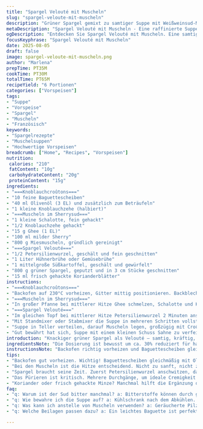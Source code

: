 ```yaml
---
title: "Spargel Velouté mit Muscheln"
slug: "spargel-veloute-mit-muscheln"
description: "Grüner Spargel gemixt zu samtiger Suppe mit Weißweinsud-Miesmuscheln und knusprigen Knoblauchcroûtons. Kräuterfrische trifft auf Tiefe des Muschelsud, Baguette leicht geröstet, statt klassisch Kartoffel an Süße Feigenwürfel als Twist. Statt Weißwein ein milder Sherry für besseres Aroma und weniger Säure. Perfekt als Vorspeise bei Abendessen, zeigt Texturenkontraste und Zutatenvielfalt. Höchste Aufmerksamkeit auf Gemüse- und Muschelgarmomente. Alles schmeckt dann am besten. Ghee statt Butter, für mehr Aroma und easy Hitze. Der Schritt mit dem Sud gerne doppelt passieren für intensiveres Ergebnis. Anstelle Lauch Petersilienwurzel, passt auch prima als Alternative. Im Mix braucht es Zeit für perfekte Bindung, mindestens zwei Durchgänge, sonst wirds nicht samtig."
metaDescription: "Spargel Velouté mit Muscheln - Eine raffinierte Suppe, die Texturen und Aromen vereint, perfekt als Vorspeise."
ogDescription: "Entdecken Sie Spargel Velouté mit Muscheln. Eine samtige Suppe mit knackigem Spargel und delikaten Muscheln im Sherrysud, ein Genuss."
focusKeyphrase: "Spargel Velouté mit Muscheln"
date: 2025-08-05
draft: false
image: spargel-veloute-mit-muscheln.png
author: "Marlena"
prepTime: PT35M
cookTime: PT30M
totalTime: PT65M
recipeYield: "6 Portionen"
categories: ["Vorspeisen"]
tags:
- "Suppe"
- "Vorspeise"
- "Spargel"
- "Muscheln"
- "Französisch"
keywords:
- "Spargelrezepte"
- "Muschelsuppen"
- "Hochwertige Vorspeisen"
breadcrumb: ["Home", "Recipes", "Vorspeisen"]
nutrition: 
 calories: "210"
 fatContent: "10g"
 carbohydrateContent: "20g"
 proteinContent: "15g"
ingredients:
- "===Knoblauchcroûtons==="
- "10 feine Baguettescheiben"
- "40 ml Olivenöl (3 EL) und zusätzlich zum Beträufeln"
- "1 kleine Knoblauchzehe (halbiert)"
- "===Muscheln im Sherrysud==="
- "1 kleine Schalotte, fein gehackt"
- "1/2 Knoblauchzehe gehackt"
- "15 g Ghee (1 EL)"
- "100 ml milder Sherry"
- "800 g Miesmuscheln, gründlich gereinigt"
- "===Spargel Velouté==="
- "1/2 Petersilienwurzel, geschält und fein geschnitten"
- "1 Liter Hühnerbrühe oder Gemüsebrühe"
- "1 mittelgroße Süßkartoffel, geschält und gewürfelt"
- "800 g grüner Spargel, geputzt und in 3 cm Stücke geschnitten"
- "15 ml frisch gehackte Korianderblätter"
instructions:
- "===Knoblauchcroûtons==="
- "Backofen auf 230°C vorheizen, Gitter mittig positionieren. Backblech mit Backpapier auslegen. Baguettescheiben satt mit Olivenöl bestreichen, nicht geizig sein. Achtung, wenn die Scheiben zu dünn, verbrennen sie schnell. Im heißen Ofen 10 Minuten rösten oder bis goldbraun und knusprig, nach 7 Minuten Kontrolle– sie sollen gleichmäßig bräunen. Kurz abkühlen lassen, dann Knoblauchzehe über jede Scheibe reiben für dezentes Aroma. In größere Stücke brechen, die Textur bleibt so spannend."
- "===Muscheln im Sherrysud==="
- "In großer Pfanne bei mittlerer Hitze Ghee schmelzen, Schalotte und Knoblauch glasig schmoren, nicht braun werden lassen, nur weich und duftend. Sherry dazugießen, kurz sprudelnd aufkochen bis Alkohol verfliegt, etwa 2 Minuten. Muscheln zugeben, schnell abdecken, sicherstellen, dass die Hitze hoch genug ist, aber nicht zu stürmisch kocht. Muscheln 5 Minuten garen, bis alle geöffnet – geschlossene entsorgen, keine Diskussion. Mit Schaumlöffel die Muscheln herausnehmen, beiseitelegen. Sud durch feines Sieb in Schüssel geben. Aromatische Kräuterreste wegwerfen (sie bringen Bitterkeit). Muscheln auslösen, Schalen entfernen."
- "===Spargel Velouté==="
- "Im gleichen Topf bei mittlerer Hitze Petersilienwurzel 2 Minuten anschwitzen, dabei rühren, damit nichts haftet. Dann Muschelsud, Hühnerbrühe und Süßkartoffel einfüllen. Stark aufkochen, dann Hitze reduzieren. 12 Minuten simmern lassen, bis Süßkartoffeln fast weich sind. Spargelstücke zufügen, weitere 7 Minuten kochen, bis alles weich, aber der Spargel noch Farbe hat. Wenn zu dick, säuerliche Noten gibt es mit einem Spritzer weißem Essig auszugleichen. Suppe vom Herd nehmen, kurz abkühlen lassen."
- "Mit Standmixer oder Stabmixer die Suppe in mehreren Schritten vollständig pürieren, auf perfekte Cremigkeit achten, kein Fruchtstück, keine Fasern. Eventuell durch feines Sieb streichen, um beste Seidigkeit zu erreichen. Mit Salz und weißem Pfeffer abschmecken, lieber wenig salzen, Sud liefert bereits hohe Intensität."
- "Suppe in Teller verteilen, darauf Muscheln legen, großzügig mit Croûtons bestreuen, zuletzt Korianderblätter drauf, der aromatische Kontrapunkt. Zum Schluss mit etwas Olivenöl beträufeln für Frische und Glanz. Sofort servieren, denn Croûtons verlieren schnell Knusprigkeit, Restöl verfeinert Geschmack."
- "Gut bewährt hat sich, Suppe mit einem kleinen Schuss Sahne zu verfeinern, falls gewünscht. Auch etwas Zitronenzeste bringt mehr Frische. Für Vegetarier ersetzt man Muscheln durch geräucherte Pilze und verwendet nur Gemüsebrühe, im Muschelsud statt Sherry trockenen Apfelsaft. Wichtig: niemals die Muscheln vor dem Kochen einweichen, sonst bitter. Sud gelegentlich abschmecken, Flüssigkeit soll intensiver werden – ggf. reduzieren."
introduction: "Knackiger grüner Spargel als Velouté – samtig, kräftig, überraschend durch Süßkartoffel statt klassischer Kartoffel, mit Muscheln aus Sherrysud. Wichtig die Balance aus Textur und Aromentiefe, dafür habe ich etliche Varianten ausprobiert, immer wieder die richtige Garmenge und Mischverhältnis gesucht. Die Knoblauchcroûtons liefern willkommenen Crunch und Aroma, nicht zu dominant. Kochen nach Gefühl: Spargel braucht volles Dauerkochen, nicht nur kurz ans Dampfen, das lässt Süße hervorkommen. Sud der Muscheln sortiert man sorgfältig, keine offenen Muscheln dürfen drinnen bleiben, sonst bitter. Die Petersilienwurzel bringt überraschende Erdigkeit, perfekt zur Meeresfrische. Ein kleiner Spritzer Zitronensaft am Ende hilft, alle Komponenten zu verschmelzen. Ein Gericht, das sich lohnt, Zeit zu investieren."
ingredientsNote: "Die Dosierung ist bewusst um ca. 30% reduziert für harmonische Geschmacksbalance. Nutzt Ghee statt Butter für besseren Rauchpunkt und Geschmack. Statt Baguette kann Ciabatta verwendet werden, gibt mehr Porosität beim Rösten. Wichtig Knoblauch croûtons nur ganz leicht abreiben, nicht zu viel, sonst verbrennt Knoblauch schnell im Ofen. Sherry ersetzt Weißwein, bringt mildere, süßliche Noten, perfekt zum Spargel. Die Petersilienwurzel ist ein Twist für erdige Note, funktioniert auch Sellerie oder Pastinake. Süßkartoffel liefert mehr Süße und Bindung als reine Kartoffel. Für den Sud bitte keine vorgekochten Brühen mit viel Salz, sonst wird Suppe zu dominant. Frischer Koriander hebt sich angenehm zwischen Knoblauch und Muschel hervor, man kann auch frische Minze nehmen für andere Nuance."
instructionsNote: "Backofen richtig vorheizen und Baguettescheiben gleichmäßig ölen, sonst trocknen sie aus und werden hart statt knusprig. Beobachte Farbe während des Röstens, schnell kann es überbräunt sein. Ghee oder Butter im Sud nicht zu heiß erhitzen, damit sie nicht verbrennen, sondern aromatisch werden. Die Muscheln nur kurz und heiß garen, sonst werden sie zäh. Deckel zwingend schließen, damit sie gleichmäßig öffnen. Sud durchsieben ist Pflicht, sonst bitter und Kräuterstückchen im Velouté. Beim Kochen des Gemüses lieber 1 Minute länger, Spargel braucht seine Zeit. Mehrere Mixdurchgänge für extra feine Konsistenz, zwischendurch Suppe umrühren. Mit Salz sehr vorsichtig umgehen, sonst dominiert der Muschelsud. Anrichten rasch, damit Croûtons knusprig bleiben. Etwas frisches Olivenöl ganz zum Schluss macht den Unterschied im Geschmack, unbedingt probieren."
tips:
- "Backofen gut vorheizen. Wichtig! Baguettescheiben gleichmäßig mit Olivenöl bestreichen. Zu dünn? Sie werden schnell trocken. Röstzeit genau beobachten. Nach 7 Minuten Kontrolle. Goldbraun und knusprig dürfen sie sein. Ein Anzeichen für Kartoffel- oder Süßkartoffelwahl: Ist die Süßkartoffel fast weich, ist der Spargel fast fertig. Dann sorgsam weitergaren. "
- "Bei den Muscheln ist die Hitze entscheidend. Nicht zu sanft, nicht zu stürmisch. Ghee schmelzen, Schalotte und Knoblauch sanft anschwitzen für feinen Duft. Sherry dazu, aufkochen. Muscheln in den Sud, Hitze halten. Immer Deckel drauf. Nach etwa 5 Minuten sind sie bereit. Übrigen Sud unbedingt durchseihen für besten Geschmack. Sie geben Bitterkeit ab, wenn drinnen. "
- "Spargel braucht seine Zeit. Zuerst Petersilienwurzel anschwitzen, dann mit Brühe und Süßkartoffeln aufkochen. 12 Minuten lang köcheln. Fließende Bewegung beim Umrühren sorgt dafür, dass alles gleichmäßig zart wird. Kein Zwitter-Zustand, alles weich, Spargel bleibt farbig. Rindfleischsud ist zu dominant, wenn gewünscht, lieber Gemüsebrühe. "
- "Das Pürieren ist kritisch. Mehrere Durchgänge, um ideale Cremigkeit zu erreichen. prädestiniert für den Standmixer. Für feine Textur mal durch ein Sieb streichen. Abgeschmeckt wird vorsichtig! Muschelsud bringt viele Aromen mit sich, nicht übertreiben mit Salz und Pfeffer. Letztes Element, frisches Olivenöl, bringt strahlenden Glanz in den Teller. "
- "Koriander oder frisch gehackte Minze? Manchmal hilft die Ergänzung durch etwas Zitronensaft. Frische Akzente sind wichtig. Und nicht vergessen: Croûtons verlieren schnell ihre Knusprigkeit. Beeilung ist kein Freund von guten Gerichten. Pünktlich anrichten und servieren. Wenn Suppe warm und frisch bleibt, wird sie nicht nur Optik, sondern auch Aroma bringen. "
faq:
- "q: Warum ist der Sud bitter manchmal? a: Bitterstoffe können durch geschlossene Muscheln kommen. Diese wegwerfen. Sud vorher gut abschmecken. Kräutersreste entfernen. "
- "q: Wie bewahre ich die Suppe auf? a: Kühlschrank nach dem Abkühlen. In dichten Behältern. Passt auch in Portionsgrößen. Nach ein paar Tagen erneut erhitzen. Muscheln am besten frisch servieren. "
- "q: Was kann ich anstelle von Muscheln verwenden? a: Geräucherte Pilze eignen sich gut. Diese bringen auch Tiefe. Paprika oder Zucchini als veganen Ersatz. Sote das Gemüse zuerst im Sud. "
- "q: Welche Beilagen passen dazu? a: Ein leichtes Baguette ist perfekt. Wäre ein Liebling. Oder auch ein frischer Blattsalat. Passt zu den Aromen bestens. "

---
```

